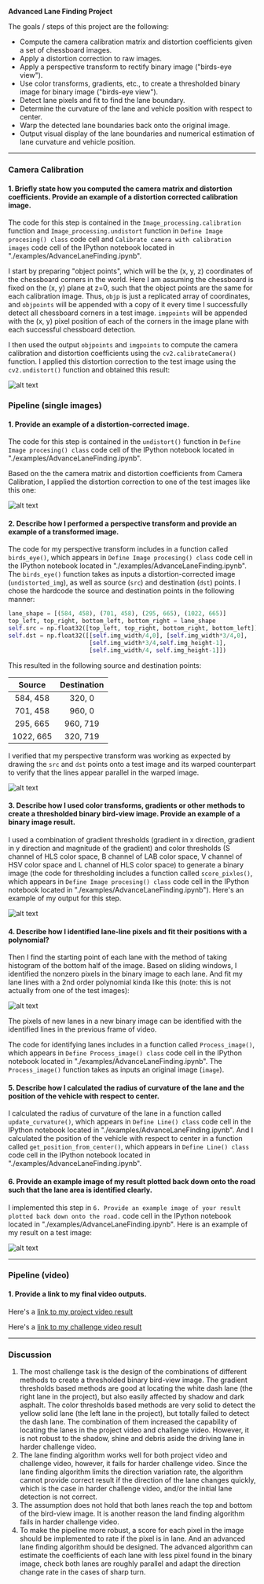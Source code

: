 **Advanced Lane Finding Project**

The goals / steps of this project are the following:

* Compute the camera calibration matrix and distortion coefficients given a set of chessboard images.
* Apply a distortion correction to raw images.
* Apply a perspective transform to rectify binary image ("birds-eye view").
* Use color transforms, gradients, etc., to create a thresholded binary image for binary image ("birds-eye view").
* Detect lane pixels and fit to find the lane boundary.
* Determine the curvature of the lane and vehicle position with respect to center.
* Warp the detected lane boundaries back onto the original image.
* Output visual display of the lane boundaries and numerical estimation of lane curvature and vehicle position.

[//]: # (Image References)

[image1]: ./output_images/undistort_output.png "Undistorted"
[image2]: ./output_images/test1.png "Road Transformed"
[image3]: ./output_images/bird_view.png "Bird View Example"
[image4]: ./output_images/binary_bird_view.png "Binary Bird View Example"
[image5]: ./examples/color_fit_lines.jpg "Fit Visual"
[image6]: ./output_images/example_output.png "Output"
[video1]: ./test_videos_output/project_video.mp4 "Video"
[video2]: ./test_videos_output/challenge_video.mp4 "Video"

---

### Camera Calibration

#### 1. Briefly state how you computed the camera matrix and distortion coefficients. Provide an example of a distortion corrected calibration image.

The code for this step is contained in the `Image_processing.calibration` function and `Image_processing.undistort` function in `Define Image procesing() class` code cell and `Calibrate camera with calibration images` code cell of the IPython notebook located in "./examples/AdvanceLaneFinding.ipynb".  

I start by preparing "object points", which will be the (x, y, z) coordinates of the chessboard corners in the world. Here I am assuming the chessboard is fixed on the (x, y) plane at z=0, such that the object points are the same for each calibration image.  Thus, `objp` is just a replicated array of coordinates, and `objpoints` will be appended with a copy of it every time I successfully detect all chessboard corners in a test image.  `imgpoints` will be appended with the (x, y) pixel position of each of the corners in the image plane with each successful chessboard detection.  

I then used the output `objpoints` and `imgpoints` to compute the camera calibration and distortion coefficients using the `cv2.calibrateCamera()` function.  I applied this distortion correction to the test image using the `cv2.undistort()` function and obtained this result: 

![alt text][image1]

### Pipeline (single images)

#### 1. Provide an example of a distortion-corrected image.

The code for this step is contained in the `undistort()` function in `Define Image procesing() class` code cell of the IPython notebook located in "./examples/AdvanceLaneFinding.ipynb".  

Based on the the camera matrix and distortion coefficients from Camera Calibration, I applied the distortion correction to one of the test images like this one:

![alt text][image2]


#### 2. Describe how I performed a perspective transform and provide an example of a transformed image.

The code for my perspective transform includes in a function called `birds_eye()`, which appears in `Define Image procesing() class` code cell in the IPython notebook located in "./examples/AdvanceLaneFinding.ipynb".  The `birds_eye()` function takes as inputs a distortion-corrected image (`undistorted_img`), as well as source (`src`) and destination (`dst`) points.  I chose the hardcode the source and destination points in the following manner:

```python
lane_shape = [(584, 458), (701, 458), (295, 665), (1022, 665)]
top_left, top_right, bottom_left, bottom_right = lane_shape
self.src = np.float32([top_left, top_right, bottom_right, bottom_left])
self.dst = np.float32([[self.img_width/4,0], [self.img_width*3/4,0],
                       [self.img_width*3/4,self.img_height-1], 
                       [self.img_width/4, self.img_height-1]])
```

This resulted in the following source and destination points:

| Source        | Destination   | 
|:-------------:|:-------------:| 
| 584, 458      | 320, 0        | 
| 701, 458      | 960, 0        |
| 295, 665      | 960, 719      |
| 1022, 665     | 320, 719      |

I verified that my perspective transform was working as expected by drawing the `src` and `dst` points onto a test image and its warped counterpart to verify that the lines appear parallel in the warped image.

![alt text][image3]

#### 3. Describe how I used color transforms, gradients or other methods to create a thresholded binary bird-view image.  Provide an example of a binary image result.

I used a combination of gradient thresholds (gradient in x direction, gradient in y direction and magnitude of the gradient) and color thresholds (S channel of HLS color space, B channel of LAB color space, V channel of HSV color space and L channel of HLS color space) to generate a binary image (the code for thresholding includes a function called `score_pixles()`, which appears in `Define Image procesing() class` code cell in the IPython notebook located in "./examples/AdvanceLaneFinding.ipynb").  Here's an example of my output for this step.  

![alt text][image4]


#### 4. Describe how I identified lane-line pixels and fit their positions with a polynomial?

Then I find the starting point of each lane with the method of taking histogram of the bottom half of the image. Based on sliding windows, I identified the nonzero pixels in the binary image to each lane. And fit my lane lines with a 2nd order polynomial kinda like this (note: this is not actually from one of the test images):

![alt text][image5]

The pixels of new lanes in a new binary image can be identified with the identified lines in the previous frame of video. 

The code for identifying lanes includes in a function called `Process_image()`, which appears in `Define Process_image() class` code cell in the IPython notebook located in "./examples/AdvanceLaneFinding.ipynb".  The `Process_image()` function takes as inputs an original image (`image`).

 
#### 5. Describe how I calculated the radius of curvature of the lane and the position of the vehicle with respect to center.

I calculated the radius of curvature of the lane in a function called `update_curvature()`, which appears in `Define Line() class` code cell in the IPython notebook located in "./examples/AdvanceLaneFinding.ipynb". And I calculated the position of the vehicle with respect to center in a function called `get_position_from_center()`, which appears in `Define Line() class` code cell in the IPython notebook located in "./examples/AdvanceLaneFinding.ipynb".

#### 6. Provide an example image of my result plotted back down onto the road such that the lane area is identified clearly.

I implemented this step in `6. Provide an example image of your result plotted back down onto the road.` code cell in the IPython notebook located in "./examples/AdvanceLaneFinding.ipynb".  Here is an example of my result on a test image:

![alt text][image6]

---

### Pipeline (video)

#### 1. Provide a link to my final video outputs.  

Here's a [link to my project video result](./test_videos_output/project_video.mp4)

Here's a [link to my challenge video result](./test_videos_output/challenge_video.mp4)

---

### Discussion

1. The most challenge task is the design of the combinations of different methods to create a thresholded binary bird-view image. The gradient thresholds based methods are good at locating the white dash lane (the right lane in the project), but also easily affected by shadow and dark asphalt.  The color thresholds based methods are very solid to detect the yellow solid lane (the left lane in the project), but totally failed to detect the dash lane. The combination of them increased the capability of locating the lanes in the project video and challenge video. However, it is not robust to the shadow, shine and debris aside the driving lane in harder challenge video. 
2. The lane finding algorithm works well for both project video and challenge video, however, it fails for harder challenge video. Since the lane finding algorithm limits the direction variation rate, the algorithm cannot provide correct result if the direction of the lane changes quickly, which is the case in harder challenge video, and/or the initial lane detection is not correct. 
3. The assumption does not hold that both lanes reach the top and bottom of the bird-view image. It is another reason the land finding algorithm fails in harder challenge video.
4. To make the pipeline more robust, a score for each pixel in the image should be implemented to rate if the pixel is in lane. And an advanced lane finding algorithm should be designed. The advanced algorithm can estimate the coefficients of each lane with less pixel found in the binary image, check both lanes are roughly parallel and adapt the direction change rate in the cases of sharp turn.